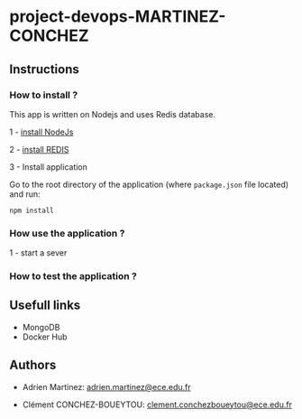 # project-devops-MARTINEZ-CONCHEZ


## Instructions

### How to install ?

  This app is written on Nodejs and uses Redis database.
  
  1 - [install NodeJs](https://nodejs.org/en/download/)
  
  2 - [install REDIS](https://redis.io/download)
  
  3 - Install application

Go to the root directory of the application (where `package.json` file located) and run:

  ```
  npm install 
  ```

### How use the application ?
  1 - start a sever
    


### How to test the application ?


##  Usefull links

- MongoDB
- Docker Hub


## Authors



- Adrien Martinez: adrien.martinez@ece.edu.fr

- Clément CONCHEZ-BOUEYTOU: clement.conchezboueytou@ece.edu.fr
